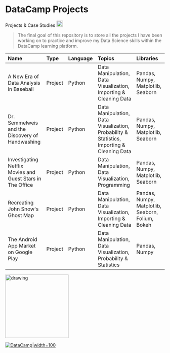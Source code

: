 # DataCamp Projects
Projects & Case Studies 
[<img alt="alt_text" width="20px" src="https://coursereport-s3-production.global.ssl.fastly.net/uploads/school/logo/244/original/Profile_Picture__3_.jpg" />](https://www.datacamp.com/)


> The final goal of this repository is
> to store all the projects I have been working
> on to practice and improve my Data Science skills within the DataCamp learning platform.

| Name                    | Type    | Language         | Topics                          | Libraries |
| :----------------------- | :------- | :------------ |:------------------------------------|:---------|
| A New Era of Data Analysis in Baseball | Project | Python       | Data Manipulation, Data Visualization, Importing & Cleaning Data | Pandas, Numpy, Matplotlib, Seaborn |
| Dr. Semmelweis and the Discovery of Handwashing | Project | Python | Data Manipulation, Data Visualization, Probability & Statistics, Importing & Cleaning Data | Pandas, Numpy, Matplotlib, Seaborn |
| Investigating Netflix Movies and Guest Stars in The Office | Project | Python | Data Manipulation, Data Visualization, Programming | Pandas, Numpy, Matplotlib, Seaborn |
| Recreating John Snow's Ghost Map | Project | Python | Data Manipulation, Data Visualization, Importing & Cleaning Data | Pandas, Numpy, Matplotlib, Seaborn, Folium, Bokeh |
| The Android App Market on Google Play | Project | Python | Data Manipulation, Data Visualization, Probability & Statistics | Pandas, Numpy|



<img src="[![DataCamp](https://www.dayin.courses/wp-content/uploads/2021/01/DataCamp-Logo-2.png)](https://www.datacamp.com/)" alt="drawing" width="200"/>

[![DataCamp](https://www.dayin.courses/wp-content/uploads/2021/01/DataCamp-Logo-2.png)|width=100](https://www.datacamp.com/)


